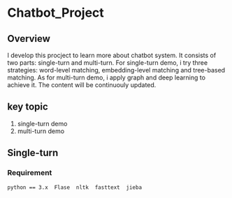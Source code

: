 # Chatbot_Project
## Overview
I develop this procject to learn more about chatbot system. It consists of two parts: single-turn and multi-turn. For single-turn demo, i try three strategies: word-level matching, embedding-level matching and tree-based matching. As for multi-turn demo, i apply graph and deep learning to achieve it. The content will be continuouly updated.
## key topic
1. single-turn demo
2. multi-turn demo

## Single-turn
### Requirement
``` python == 3.x  Flase  nltk  fasttext  jieba  ```
